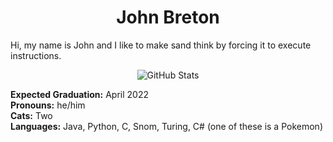 <h1 align="center">
John Breton
</h1>

<p>
  Hi, my name is John and I like to make sand think by forcing it to execute instructions. 
  </br>
  <p align="center">
<img alt = "GitHub Stats" src="https://github-readme-stats.vercel.app/api?username=john-breton&count_private=true&show_icons=true&icon_color=fff&hide_border=true&title_color=5391FE&text_color=fff&theme=dark">
</p>
  <b>Expected Graduation:</b> April 2022
  </br>
  <b>Pronouns:</b> he/him
  </br>
  <b>Cats:</b> Two
  </br>
  <b>Languages:</b> Java, Python, C, Snom, Turing, C# (one of these is a Pokemon)
</p>
